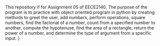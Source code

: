 This repository if for Assignment 05 of EECE2140. The purpose of the program is to practice with object oriented program in python by creating methods to greet the user, add numbers, perform operations, square numbers, find the factorial of a number, count from a specified number to another, compute the hypotenuse, find the area of a rectangle, return the power of a number, and determine the type of argument from a specific input. }